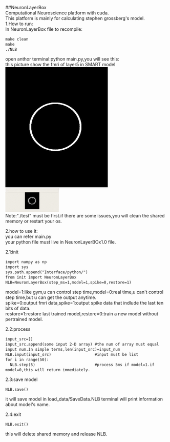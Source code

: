 ##NeuronLayerBox <br>
Computational Neuroscience platform with cuda.<br>
This platform is mainly for calculating stephen grossberg's model.<br>
1.How to run:<br>
In NeuronLayerBox file to recompile:<br>
```
make clean
make
./NLB
```
open anthor terminal:python main.py,you will see this:<br>
this picture show the fmri of layer5 in SMART model<br>
![input image](NeuronLayerBox1.0/load_data/input.bmp)<br>
![output layer5](NeuronLayerBox1.0/pic/test1.gif)<br>
Note:"./test" must be first.if there are some issues,you will clean the shared memory or restart your os. <br>

2.how to use it:<br>
you can refer main.py<br>
your python file must live in NeuronLayerBOx1.0 file.<br>

2.1:init<br>
```
import numpy as np
import sys
sys.path.append("Interface/python/")
from init import NeuronLayerBox
NLB=NeuronLayerBox(step_ms=1,model=1,spike=0,restore=1)
```
model=1:like gym,u can control step time,model=0:real time,u can't control step time,but u can get the output anytime.<br>
spike=0:output fmri data,spike=1:output spike data that indlude the last ten bits of data.<br>
restore=1:restore last trained model,restore=0:train a new model without pertrained model.<br>

2.2:process<br>
```
input_src=[]
input_src.append(some input 2-D array) #the num of array must equal input num.In simple terms,len(input_src)=input_num
NLB.input(input_src)                   #input must be list
for i in range(50):
  NLB.step(5)                          #process 5ms if model=1.if model=0,this will return immediately.
```
2.3:save model<br>
```
NLB.save()
```
it will save model in load_data/SaveData.NLB terminal will print information about model's name.<br>

2.4:exit<br>
```
NLB.exit()
```
this will delete shared memory and release NLB.<br>

